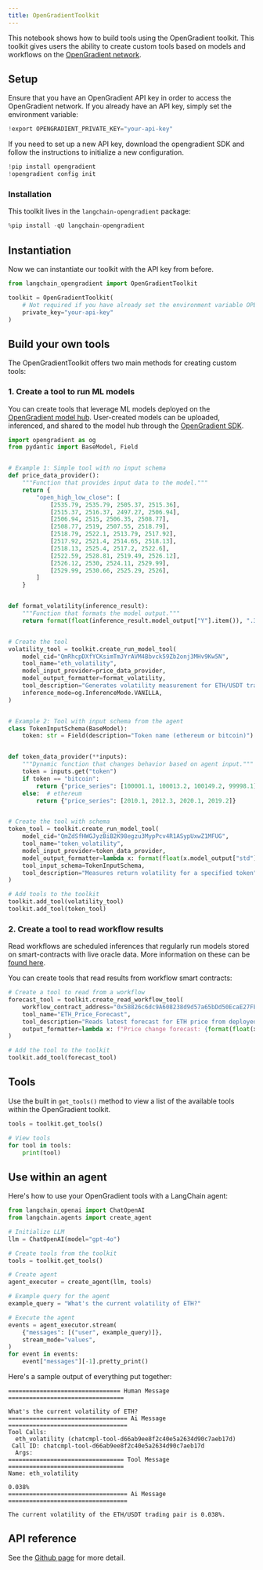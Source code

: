 ```yaml
---
title: OpenGradientToolkit
---
```


This notebook shows how to build tools using the OpenGradient toolkit. This toolkit gives users the ability to create custom tools based on models and workflows on the [OpenGradient network](https://www.opengradient.ai/).

## Setup

Ensure that you have an OpenGradient API key in order to access the OpenGradient network. If you already have an API key, simply set the environment variable:


```python
!export OPENGRADIENT_PRIVATE_KEY="your-api-key"
```

If you need to set up a new API key, download the opengradient SDK and follow the instructions to initialize a new configuration.


```python
!pip install opengradient
!opengradient config init
```

### Installation

This toolkit lives in the `langchain-opengradient` package:


```python
%pip install -qU langchain-opengradient
```

## Instantiation

Now we can instantiate our toolkit with the API key from before.


```python
from langchain_opengradient import OpenGradientToolkit

toolkit = OpenGradientToolkit(
    # Not required if you have already set the environment variable OPENGRADIENT_PRIVATE_KEY
    private_key="your-api-key"
)
```

## Build your own tools
The OpenGradientToolkit offers two main methods for creating custom tools:

### 1. Create a tool to run ML models
You can create tools that leverage ML models deployed on the [OpenGradient model hub](https://hub.opengradient.ai/). User-created models can be uploaded, inferenced, and shared to the model hub through the [OpenGradient SDK](https://docs.opengradient.ai/developers/sdk/model_management.html).



```python
import opengradient as og
from pydantic import BaseModel, Field


# Example 1: Simple tool with no input schema
def price_data_provider():
    """Function that provides input data to the model."""
    return {
        "open_high_low_close": [
            [2535.79, 2535.79, 2505.37, 2515.36],
            [2515.37, 2516.37, 2497.27, 2506.94],
            [2506.94, 2515, 2506.35, 2508.77],
            [2508.77, 2519, 2507.55, 2518.79],
            [2518.79, 2522.1, 2513.79, 2517.92],
            [2517.92, 2521.4, 2514.65, 2518.13],
            [2518.13, 2525.4, 2517.2, 2522.6],
            [2522.59, 2528.81, 2519.49, 2526.12],
            [2526.12, 2530, 2524.11, 2529.99],
            [2529.99, 2530.66, 2525.29, 2526],
        ]
    }


def format_volatility(inference_result):
    """Function that formats the model output."""
    return format(float(inference_result.model_output["Y"].item()), ".3%")


# Create the tool
volatility_tool = toolkit.create_run_model_tool(
    model_cid="QmRhcpDXfYCKsimTmJYrAVM4Bbvck59Zb2onj3MHv9Kw5N",
    tool_name="eth_volatility",
    model_input_provider=price_data_provider,
    model_output_formatter=format_volatility,
    tool_description="Generates volatility measurement for ETH/USDT trading pair",
    inference_mode=og.InferenceMode.VANILLA,
)


# Example 2: Tool with input schema from the agent
class TokenInputSchema(BaseModel):
    token: str = Field(description="Token name (ethereum or bitcoin)")


def token_data_provider(**inputs):
    """Dynamic function that changes behavior based on agent input."""
    token = inputs.get("token")
    if token == "bitcoin":
        return {"price_series": [100001.1, 100013.2, 100149.2, 99998.1]}
    else:  # ethereum
        return {"price_series": [2010.1, 2012.3, 2020.1, 2019.2]}


# Create the tool with schema
token_tool = toolkit.create_run_model_tool(
    model_cid="QmZdSfHWGJyzBiB2K98egzu3MypPcv4R1ASypUxwZ1MFUG",
    tool_name="token_volatility",
    model_input_provider=token_data_provider,
    model_output_formatter=lambda x: format(float(x.model_output["std"].item()), ".3%"),
    tool_input_schema=TokenInputSchema,
    tool_description="Measures return volatility for a specified token",
)

# Add tools to the toolkit
toolkit.add_tool(volatility_tool)
toolkit.add_tool(token_tool)
```

### 2. Create a tool to read workflow results

Read workflows are scheduled inferences that regularly run models stored on smart-contracts with live oracle data. More information on these can be [found here](https://docs.opengradient.ai/developers/sdk/ml_workflows.html).

You can create tools that read results from workflow smart contracts:


```python
# Create a tool to read from a workflow
forecast_tool = toolkit.create_read_workflow_tool(
    workflow_contract_address="0x58826c6dc9A608238d9d57a65bDd50EcaE27FE99",
    tool_name="ETH_Price_Forecast",
    tool_description="Reads latest forecast for ETH price from deployed workflow",
    output_formatter=lambda x: f"Price change forecast: {format(float(x.numbers['regression_output'].item()), '.2%')}",
)

# Add the tool to the toolkit
toolkit.add_tool(forecast_tool)
```

## Tools

Use the built in `get_tools()` method to view a list of the available tools within the OpenGradient toolkit.


```python
tools = toolkit.get_tools()

# View tools
for tool in tools:
    print(tool)
```

## Use within an agent
Here's how to use your OpenGradient tools with a LangChain agent:


```python
from langchain_openai import ChatOpenAI
from langchain.agents import create_agent

# Initialize LLM
llm = ChatOpenAI(model="gpt-4o")

# Create tools from the toolkit
tools = toolkit.get_tools()

# Create agent
agent_executor = create_agent(llm, tools)

# Example query for the agent
example_query = "What's the current volatility of ETH?"

# Execute the agent
events = agent_executor.stream(
    {"messages": [("user", example_query)]},
    stream_mode="values",
)
for event in events:
    event["messages"][-1].pretty_print()
```

Here's a sample output of everything put together:

```
================================ Human Message =================================

What's the current volatility of ETH?
================================== Ai Message ==================================
Tool Calls:
  eth_volatility (chatcmpl-tool-d66ab9ee8f2c40e5a2634d90c7aeb17d)
 Call ID: chatcmpl-tool-d66ab9ee8f2c40e5a2634d90c7aeb17d
  Args:
================================= Tool Message =================================
Name: eth_volatility

0.038%
================================== Ai Message ==================================

The current volatility of the ETH/USDT trading pair is 0.038%.
```

## API reference

See the [Github page](https://github.com/OpenGradient/og-langchain) for more detail.
